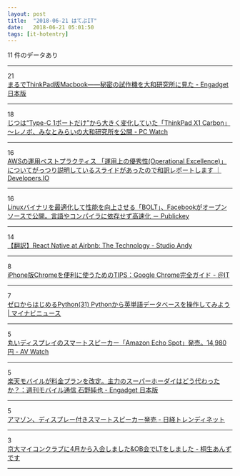 ```yaml
---
layout: post
title:  "2018-06-21 はてぶIT"
date:   2018-06-21 05:01:50
tags: [it-hotentry]
---
```

11 件のデータあり

<hr><div class="row">
<div class="col-1"><span class="badge badge-pill badge-success h2">21</span></div>
<div class="col-11"><a href='https://japanese.engadget.com/2018/06/20/thinkpad-12-macbook/' target='_blank'>まるでThinkPad版Macbook――秘密の試作機を大和研究所に見た - Engadget 日本版</a></div>
</div>
<hr>
<div class="row">
<div class="col-1"><span class="badge badge-pill badge-success h2">18</span></div>
<div class="col-11"><a href='https://pc.watch.impress.co.jp/docs/news/1128681.html' target='_blank'>じつは“Type-C 1ポートだけ”から大きく変化していた「ThinkPad X1 Carbon」 ～レノボ、みなとみらいの大和研究所を公開 - PC Watch</a></div>
</div>
<hr>
<div class="row">
<div class="col-1"><span class="badge badge-pill badge-success h2">16</span></div>
<div class="col-11"><a href='https://dev.classmethod.jp/cloud/aws/w-a-operational-excellence-slide/' target='_blank'>AWSの運用ベストプラクティス 「運用上の優秀性(Operational Excellence)」についてがっつり説明しているスライドがあったので和訳レポートします ｜ Developers.IO</a></div>
</div>
<hr>
<div class="row">
<div class="col-1"><span class="badge badge-pill badge-success h2">16</span></div>
<div class="col-11"><a href='https://www.publickey1.jp/blog/18/linuxboltfacebook.html' target='_blank'>Linuxバイナリを最適化して性能を向上させる「BOLT」、Facebookがオープンソースで公開。言語やコンパイラに依存せず高速化 － Publickey</a></div>
</div>
<hr>
<div class="row">
<div class="col-1"><span class="badge badge-pill badge-success h2">14</span></div>
<div class="col-11"><a href='http://studio-andy.hatenablog.com/entry/react-native-at-airbnb-the-technology' target='_blank'>【翻訳】React Native at Airbnb: The Technology - Studio Andy</a></div>
</div>
<hr>
<div class="row">
<div class="col-1"><span class="badge badge-pill badge-success h2">8</span></div>
<div class="col-11"><a href='http://www.atmarkit.co.jp/ait/articles/1806/20/news035.html' target='_blank'>iPhone版Chromeを便利に使うためのTIPS：Google Chrome完全ガイド - ＠IT</a></div>
</div>
<hr>
<div class="row">
<div class="col-1"><span class="badge badge-pill badge-success h2">7</span></div>
<div class="col-11"><a href='https://news.mynavi.jp/article/zeropython-31/' target='_blank'>ゼロからはじめるPython(31) Pythonから英単語データベースを操作してみよう | マイナビニュース</a></div>
</div>
<hr>
<div class="row">
<div class="col-1"><span class="badge badge-pill badge-success h2">5</span></div>
<div class="col-11"><a href='https://av.watch.impress.co.jp/docs/news/1128471.html' target='_blank'>丸いディスプレイのスマートスピーカー「Amazon Echo Spot」発売。14,980円 - AV Watch</a></div>
</div>
<hr>
<div class="row">
<div class="col-1"><span class="badge badge-pill badge-success h2">5</span></div>
<div class="col-11"><a href='https://japanese.engadget.com/2018/06/20/rakuten-mobile-ishino/' target='_blank'>楽天モバイルが料金プランを改定。主力のスーパーホーダイはどう代わったか？：週刊モバイル通信 石野純也 - Engadget 日本版</a></div>
</div>
<hr>
<div class="row">
<div class="col-1"><span class="badge badge-pill badge-success h2">5</span></div>
<div class="col-11"><a href='http://trendy.nikkeibp.co.jp/atcl/news/15/062000373/' target='_blank'>アマゾン、ディスプレー付きスマートスピーカー発売 - 日経トレンディネット</a></div>
</div>
<hr>
<div class="row">
<div class="col-1"><span class="badge badge-pill badge-success h2">3</span></div>
<div class="col-11"><a href='https://kiryuanzu.hatenablog.com/entry/2018/06/21/030138' target='_blank'>京大マイコンクラブに4月から入会しました&OB会でLTをしました - 桐生あんずです</a></div>
</div>
<hr>

